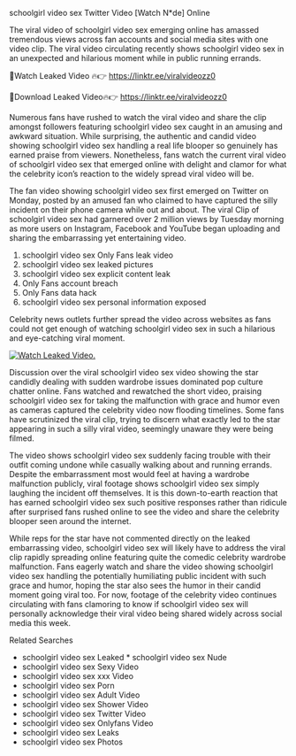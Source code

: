 ﻿schoolgirl video sex Twitter Video [Watch N*de] Online

The viral video of ﻿schoolgirl video sex emerging online has amassed tremendous views across fan accounts and social media sites with one video clip. The viral video circulating recently shows ﻿schoolgirl video sex in an unexpected and hilarious moment while in public running errands. 

🔴Watch Leaked Video 🔥👉  https://linktr.ee/viralvideozz0 

🔴Download Leaked Video🔥👉  https://linktr.ee/viralvideozz0 

Numerous fans have rushed to watch the viral video and share the clip amongst followers featuring ﻿schoolgirl video sex caught in an amusing and awkward situation. While surprising, the authentic and candid video showing ﻿schoolgirl video sex handling a real life blooper so genuinely has earned praise from viewers. Nonetheless, fans watch the current viral video of ﻿schoolgirl video sex that emerged online with delight and clamor for what the celebrity icon’s reaction to the widely spread viral video will be.

The fan video showing ﻿schoolgirl video sex first emerged on Twitter on Monday, posted by an amused fan who claimed to have captured the silly incident on their phone camera while out and about. The viral Clip of ﻿schoolgirl video sex had garnered over 2 million views by Tuesday morning as more users on Instagram, Facebook and YouTube began uploading and sharing the embarrassing yet entertaining video. 

1. ﻿schoolgirl video sex Only Fans leak video
2. ﻿schoolgirl video sex leaked pictures
3. ﻿schoolgirl video sex explicit content leak
4. Only Fans account breach
5. Only Fans data hack
6. ﻿schoolgirl video sex personal information exposed

Celebrity news outlets further spread the video across websites as fans could not get enough of watching ﻿schoolgirl video sex in such a hilarious and eye-catching viral moment. 

[![Watch Leaked Video.](https://miro.medium.com/v2/resize:fit:828/format:webp/1*cilzJN44JGOrTw9NJCrNHA.gif "Watch Leaked Video")](https://linktr.ee/viralvideozz0)

Discussion over the viral ﻿schoolgirl video sex video showing the star candidly dealing with sudden wardrobe issues dominated pop culture chatter online. Fans watched and rewatched the short video, praising ﻿schoolgirl video sex for taking the malfunction with grace and humor even as cameras captured the celebrity video now flooding timelines. Some fans have scrutinized the viral clip, trying to discern what exactly led to the star appearing in such a silly viral video, seemingly unaware they were being filmed.

The video shows ﻿schoolgirl video sex suddenly facing trouble with their outfit coming undone while casually walking about and running errands. Despite the embarrassment most would feel at having a wardrobe malfunction publicly, viral footage shows ﻿schoolgirl video sex simply laughing the incident off themselves. It is this down-to-earth reaction that has earned ﻿schoolgirl video sex such positive responses rather than ridicule after surprised fans rushed online to see the video and share the celebrity blooper seen around the internet.  

While reps for the star have not commented directly on the leaked embarrassing video, ﻿schoolgirl video sex will likely have to address the viral clip rapidly spreading online featuring quite the comedic celebrity wardrobe malfunction. Fans eagerly watch and share the video showing ﻿schoolgirl video sex handling the potentially humiliating public incident with such grace and humor, hoping the star also sees the humor in their candid moment going viral too. For now, footage of the celebrity video continues circulating with fans clamoring to know if ﻿schoolgirl video sex will personally acknowledge their viral video being shared widely across social media this week.

Related Searches
* ﻿schoolgirl video sex Leaked
﻿* schoolgirl video sex Nude
* ﻿schoolgirl video sex Sexy Video
* ﻿schoolgirl video sex xxx Video
* ﻿schoolgirl video sex Porn
* ﻿schoolgirl video sex Adult Video
* ﻿schoolgirl video sex Shower Video
* ﻿schoolgirl video sex Twitter Video
* ﻿schoolgirl video sex Onlyfans Video
* ﻿schoolgirl video sex Leaks
* ﻿schoolgirl video sex Photos
